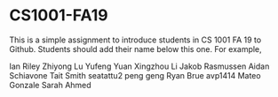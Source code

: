# CS1001-FA19
This is a simple assignment to introduce students in CS 1001 FA 19 to Github.
Students should add their name below this one. For example,

Ian Riley
Zhiyong Lu
Yufeng Yuan
Xingzhou Li
Jakob Rasmussen
Aidan Schiavone
Tait Smith
seatattu2
peng geng
Ryan Brue
avp1414
Mateo Gonzale
Sarah Ahmed
